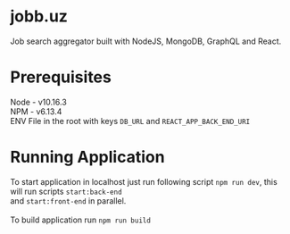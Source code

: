 # jobb.uz

Job search aggregator built with NodeJS, MongoDB, GraphQL and React.

# Prerequisites

Node - v10.16.3<br />
NPM - v6.13.4<br />
ENV File in the root with keys `DB_URL` and `REACT_APP_BACK_END_URI`

# Running Application

To start application in localhost just run following script `npm run dev`, this will run scripts `start:back-end`<br />
and `start:front-end` in parallel.
<br />
<br />
To build application run `npm run build`
